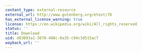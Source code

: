 ```yaml
---
content_type: external-resource
external_url: http://www.gutenberg.org/etext/76
has_external_license_warning: true
license: https://en.wikipedia.org/wiki/All_rights_reserved
status: ''
title: Download
uid: d83093a1-3678-488c-8a35-c94c3d515ac7
wayback_url: ''
---
```

